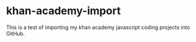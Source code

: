 # khan-academy-import
This is a test of importing my khan academy javascript coding projects into GitHub.
